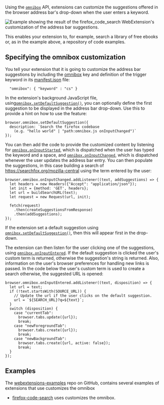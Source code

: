 Using the [`omnibox`](/en-US/docs/Mozilla/Add-ons/WebExtensions/API/omnibox "Enables extensions to implement customised behavior when the user types into the browser's address bar.") API, extensions can customize the suggestions offered in the browser address bar's drop-down when the user enters a keyword.

![Example showing the result of the firefox_code_search WebExtension's customization of the address bar suggestions.](https://mdn.mozillademos.org/files/15075/omnibox_example_full.png)

This enables your extension to, for example, search a library of free ebooks or, as in the example above, a repository of code examples.

## Specifying the omnibox customization

You tell your extension that it is going to customize the address bar suggestions by including the [omnibox](https://developer.mozilla.org/en-US/docs/Mozilla/Add-ons/WebExtensions/manifest.json/omnibox) key and definition of the trigger keyword in its [manifest.json](https://developer.mozilla.org/en-US/docs/Mozilla/Add-ons/WebExtensions/manifest.json) file:

      "omnibox": { "keyword" : "cs" }

In the extension's background JavaScript file, using[`omnibox.setDefaultSuggestion()`](/en-US/docs/Mozilla/Add-ons/WebExtensions/API/omnibox/setDefaultSuggestion "The documentation about this has not yet been written; please consider contributing!"), you can optionally define the first suggestion to be displayed in the address bar drop-down. Use this to provide a hint on how to use the feature:

    browser.omnibox.setDefaultSuggestion({
      description: `Search the firefox codebase
        (e.g. "hello world" | "path:omnibox.js onInputChanged")`
    });

You can then add the code to provide the customized content by listening for [`omnibox.onInputStarted`](/en-US/docs/Mozilla/Add-ons/WebExtensions/API/omnibox/onInputStarted "The documentation about this has not yet been written; please consider contributing!"), which is dispatched when the user has typed the keyword and a space, and [`omnibox.onInputChanged`](/en-US/docs/Mozilla/Add-ons/WebExtensions/API/omnibox/onInputChanged "Fired whenever the user changes their input, after they have started interacting with your extension by entering its keyword in the address bar and then pressing the space key."), which is dispatched whenever the user updates the address bar entry. You can then populate the suggestions, in this case building a search of https://searchfox.org/mozilla-central using the term
entered by the user:

    browser.omnibox.onInputChanged.addListener((text, addSuggestions) => {
      let headers = new Headers({"Accept": "application/json"});
      let init = {method: 'GET', headers};
      let url = buildSearchURL(text);
      let request = new Request(url, init);
    
      fetch(request)
        .then(createSuggestionsFromResponse)
        .then(addSuggestions);
    });

If the extension set a default suggestion using [`omnibox.setDefaultSuggestion()`](/en-US/docs/Mozilla/Add-ons/WebExtensions/API/omnibox/setDefaultSuggestion "The documentation about this has not yet been written; please consider contributing!"), then this will appear first in the drop-down.

The extension can then listen for the user clicking one of the suggestions, using [`omnibox.onInputEntered`](/en-US/docs/Mozilla/Add-ons/WebExtensions/API/omnibox/onInputEntered "Fired when the user has selected one of the suggestions your extension has added to the address bar's drop-down list."). If the default suggestion is clicked the user's custom term is returned, otherwise the suggestion's string is returned. Also, information on the user's browser preferences for handling new links is passed. In the code below the user's custom term is used to create a search otherwise, the suggested URL is opened:
    
    browser.omnibox.onInputEntered.addListener((text, disposition) => {
      let url = text;
      if (!text.startsWith(SOURCE_URL)) {
        // Update the url if the user clicks on the default suggestion.
        url = `${SEARCH_URL}?q=${text}`;
      }
      switch (disposition) {
        case "currentTab":
          browser.tabs.update({url});
          break;
        case "newForegroundTab":
          browser.tabs.create({url});
          break;
        case "newBackgroundTab":
          browser.tabs.create({url, active: false});
          break;
      }
    });



## Examples

The [webextensions-examples](https://github.com/mdn/webextensions-examples) repo on GitHub, contains several examples of extensions that use customizes the omnibox

  * [firefox-code-search](https://github.com/mdn/webextensions-examples/tree/master/firefox-code-search) uses customizes the omnibox.

